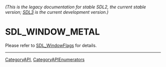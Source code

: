 ###### (This is the legacy documentation for stable SDL2, the current stable version; [SDL3](https://wiki.libsdl.org/SDL3/) is the current development version.)
# SDL_WINDOW_METAL

Please refer to [SDL_WindowFlags](SDL_WindowFlags) for details.

----
[CategoryAPI](CategoryAPI), [CategoryAPIEnumerators](CategoryAPIEnumerators)

